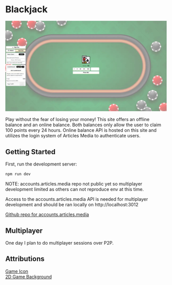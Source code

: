 # Blackjack

![Game Preview](/public/img/game-preview.webp)

Play without the fear of losing your money! This site offers an offline balance and an online balance. Both balances only allow the user to claim 100 points every 24 hours. Online balance API is hosted on this site and utilizes the login system of Articles Media to authenticate users.

## Getting Started

First, run the development server:

```bash
npm run dev
```

NOTE: accounts.articles.media repo not public yet so multiplayer development limited as others can not reproduce env at this time.

Access to the accounts.articles.media API is needed for multiplayer development and should be ran locally on http://localhost:3012

[Github repo for accounts.articles.media](https://github.com/Articles-Joey/accounts.articles.media)

## Multiplayer

One day I plan to do multiplayer sessions over P2P.

## Attributions

[Game Icon](https://www.flaticon.com/free-icon/blackjack_10553491?term=blackjack&page=1&position=23&origin=search&related_id=10553491)  
[2D Game Background](https://www.freepik.com/free-vector/gradient-poker-table-background_94959238.htm#fromView=keyword&page=1&position=0&uuid=a60beb03-55ac-427b-a675-6c3d7fbe3fa8&query=Poker+table+banner)  